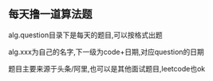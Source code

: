 ## 每天撸一道算法题

alg.question目录下是每天的题目,可以按格式出题

alg.xxx为自己的名字,下一级为code+日期,对应question的日期



题目主要来源于头条/阿里,也可以是其他面试题目,leetcode也ok
